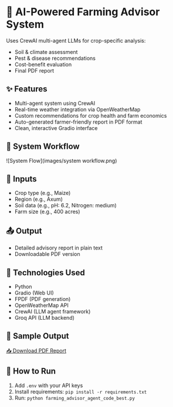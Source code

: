 # 🌱 AI-Powered Farming Advisor System

Uses CrewAI multi-agent LLMs for crop-specific analysis:
- Soil & climate assessment
- Pest & disease recommendations
- Cost-benefit evaluation
- Final PDF report

## ✨ Features

- Multi-agent system using CrewAI
- Real-time weather integration via OpenWeatherMap
- Custom recommendations for crop health and farm economics
- Auto-generated farmer-friendly report in PDF format
- Clean, interactive Gradio interface

## 🧠 System Workflow

![System Flow](images/system workflow.png)

## 📝 Inputs

- Crop type (e.g., Maize)
- Region (e.g., Axum)
- Soil data (e.g., pH: 6.2, Nitrogen: medium)
- Farm size (e.g., 400 acres)

## 📤 Output

- Detailed advisory report in plain text
- Downloadable PDF version

## 🧰 Technologies Used

- Python
- Gradio (Web UI)
- FPDF (PDF generation)
- OpenWeatherMap API
- CrewAI (LLM agent framework)
- Groq API (LLM backend)


## 📄 Sample Output
[📥 Download PDF Report](examples/wheat-USA-report.pdf)

## 🚀 How to Run
1. Add `.env` with your API keys
2. Install requirements: `pip install -r requirements.txt`
3. Run: `python farming_advisor_agent_code_best.py`
